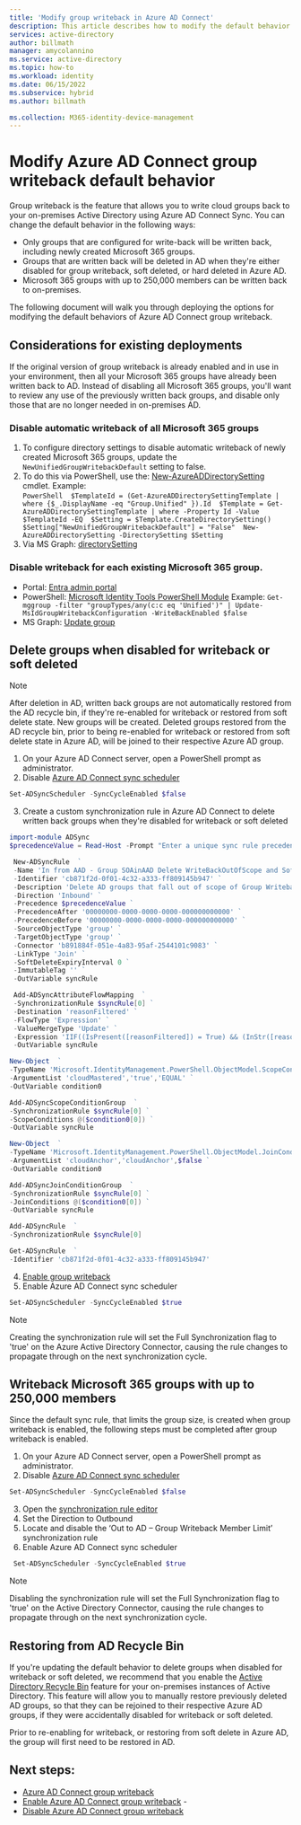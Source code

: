 ```yaml
---
title: 'Modify group writeback in Azure AD Connect'
description: This article describes how to modify the default behavior for group writeback in Azure AD Connect. 
services: active-directory
author: billmath
manager: amycolannino
ms.service: active-directory
ms.topic: how-to
ms.workload: identity
ms.date: 06/15/2022
ms.subservice: hybrid
ms.author: billmath

ms.collection: M365-identity-device-management
---
```




# Modify Azure AD Connect group writeback default behavior 

Group writeback is the feature that allows you to write cloud groups back to your on-premises Active Directory using Azure AD Connect Sync.  You can change the default behavior in the following ways: 

   - Only groups that are configured for write-back will be written back, including newly created Microsoft 365 groups. 
   - Groups that are written back will be deleted in AD when they're either disabled for group writeback, soft deleted, or hard deleted in Azure AD. 
   - Microsoft 365 groups with up to 250,000 members can be written back to on-premises. 

The following document will walk you through deploying the options for modifying the default behaviors of Azure AD Connect group writeback. 

## Considerations for existing deployments 

If the original version of group writeback is already enabled and in use in your environment, then all your Microsoft 365 groups have already been written back to AD. Instead of disabling all Microsoft 365 groups, you'll want to review any use of the previously written back groups, and disable only those that are no longer needed in on-premises AD. 

### Disable automatic writeback of all Microsoft 365 groups 

   1. To configure directory settings to disable automatic writeback of newly created Microsoft 365 groups, update the `NewUnifiedGroupWritebackDefault` setting to false. 
   2. To do this via PowerShell, use the: [New-AzureADDirectorySetting](../enterprise-users/groups-settings-cmdlets.md) cmdlet. 
   Example:  
     ```PowerShell 
     $TemplateId = (Get-AzureADDirectorySettingTemplate | where {$_.DisplayName -eq "Group.Unified" }).Id 
     $Template = Get-AzureADDirectorySettingTemplate | where -Property Id -Value $TemplateId -EQ 
     $Setting = $Template.CreateDirectorySetting() 
     $Setting["NewUnifiedGroupWritebackDefault"] = "False" 
     New-AzureADDirectorySetting -DirectorySetting $Setting 
     ``` 
   3. Via MS Graph: [directorySetting](/graph/api/resources/directorysetting?view=graph-rest-beta) 

### Disable writeback for each existing Microsoft 365 group. 

- Portal: [Entra admin portal](../enterprise-users/groups-write-back-portal.md) 
- PowerShell: [Microsoft Identity Tools PowerShell Module](https://www.powershellgallery.com/packages/MSIdentityTools/2.0.16) 
     Example: `Get-mggroup -filter "groupTypes/any(c:c eq 'Unified')" | Update-MsIdGroupWritebackConfiguration -WriteBackEnabled $false` 
- MS Graph: [Update group](/graph/api/group-update?tabs=http&view=graph-rest-beta) 

 

## Delete groups when disabled for writeback or soft deleted 

>[!Note]  
>After deletion in AD, written back groups are not automatically restored from the AD recycle bin, if they're re-enabled for writeback or restored from soft delete state. New groups will be created.  Deleted groups restored from the AD recycle bin, prior to being re-enabled for writeback or restored from soft delete state in Azure AD, will be joined to their respective Azure AD group. 

 1. On your Azure AD Connect server, open a PowerShell prompt as administrator. 
 2. Disable [Azure AD Connect sync scheduler](./how-to-connect-sync-feature-scheduler.md) 
 ``` PowerShell 
 Set-ADSyncScheduler -SyncCycleEnabled $false  
 ``` 
3. Create a custom synchronization rule in Azure AD Connect to delete written back groups when they're disabled for writeback or soft deleted  
 ```PowerShell 
 import-module ADSync 
 $precedenceValue = Read-Host -Prompt "Enter a unique sync rule precedence value [0-99]" 

  New-ADSyncRule  ` 
  -Name 'In from AAD - Group SOAinAAD Delete WriteBackOutOfScope and SoftDelete' ` 
  -Identifier 'cb871f2d-0f01-4c32-a333-ff809145b947' ` 
  -Description 'Delete AD groups that fall out of scope of Group Writeback or get Soft Deleted in Azure AD' ` 
  -Direction 'Inbound' ` 
  -Precedence $precedenceValue ` 
  -PrecedenceAfter '00000000-0000-0000-0000-000000000000' ` 
  -PrecedenceBefore '00000000-0000-0000-0000-000000000000' ` 
  -SourceObjectType 'group' ` 
  -TargetObjectType 'group' ` 
  -Connector 'b891884f-051e-4a83-95af-2544101c9083' ` 
  -LinkType 'Join' ` 
  -SoftDeleteExpiryInterval 0 ` 
  -ImmutableTag '' ` 
  -OutVariable syncRule 

  Add-ADSyncAttributeFlowMapping  ` 
  -SynchronizationRule $syncRule[0] ` 
  -Destination 'reasonFiltered' ` 
  -FlowType 'Expression' ` 
  -ValueMergeType 'Update' ` 
  -Expression 'IIF((IsPresent([reasonFiltered]) = True) && (InStr([reasonFiltered], "WriteBackOutOfScope") > 0 || InStr([reasonFiltered], "SoftDelete") > 0), "DeleteThisGroupInAD", [reasonFiltered])' ` 
  -OutVariable syncRule 

 New-Object  ` 
 -TypeName 'Microsoft.IdentityManagement.PowerShell.ObjectModel.ScopeCondition' ` 
 -ArgumentList 'cloudMastered','true','EQUAL' ` 
 -OutVariable condition0 

 Add-ADSyncScopeConditionGroup  ` 
 -SynchronizationRule $syncRule[0] ` 
 -ScopeConditions @($condition0[0]) ` 
 -OutVariable syncRule 
 
 New-Object  ` 
 -TypeName 'Microsoft.IdentityManagement.PowerShell.ObjectModel.JoinCondition' ` 
 -ArgumentList 'cloudAnchor','cloudAnchor',$false ` 
 -OutVariable condition0 

 Add-ADSyncJoinConditionGroup  ` 
 -SynchronizationRule $syncRule[0] ` 
 -JoinConditions @($condition0[0]) ` 
 -OutVariable syncRule 

 Add-ADSyncRule  ` 
 -SynchronizationRule $syncRule[0] 

 Get-ADSyncRule  ` 
 -Identifier 'cb871f2d-0f01-4c32-a333-ff809145b947' 
 ``` 

4. [Enable group writeback](how-to-connect-group-writeback-enable.md) 
5. Enable Azure AD Connect sync scheduler 
 ``` PowerShell 
 Set-ADSyncScheduler -SyncCycleEnabled $true  
 ``` 

>[!Note] 
>Creating the synchronization rule will set the Full Synchronization flag to 'true' on the Azure Active Directory Connector, causing the rule changes to propagate through on the next synchronization cycle. 

## Writeback Microsoft 365 groups with up to 250,000 members 

Since the default sync rule, that limits the group size, is created when group writeback is enabled, the following steps must be completed after group writeback is enabled. 

1. On your Azure AD Connect server, open a PowerShell prompt as administrator. 
2. Disable [Azure AD Connect sync scheduler](./how-to-connect-sync-feature-scheduler.md) 
 ``` PowerShell 
 Set-ADSyncScheduler -SyncCycleEnabled $false  
 ``` 
3. Open the [synchronization rule editor](./how-to-connect-create-custom-sync-rule.md) 
4. Set the Direction to Outbound 
5. Locate and disable the ‘Out to AD – Group Writeback Member Limit’ synchronization rule 
6. Enable Azure AD Connect sync scheduler 
``` PowerShell 
 Set-ADSyncScheduler -SyncCycleEnabled $true  
``` 

>[!Note] 
>Disabling the synchronization rule will set the Full Synchronization flag to 'true' on the Active Directory Connector, causing the rule changes to propagate through on the next synchronization cycle. 

 

## Restoring from AD Recycle Bin 

If you're updating the default behavior to delete groups when disabled for writeback or soft deleted, we recommend that you enable the [Active Directory Recycle Bin](./how-to-connect-sync-recycle-bin.md) feature for your on-premises instances of Active Directory.  This feature will allow you to manually restore previously deleted AD groups, so that they can be rejoined to their respective Azure AD groups, if they were accidentally disabled for writeback or soft deleted. 

Prior to re-enabling for writeback, or restoring from soft delete in Azure AD, the group will first need to be restored in AD. 

 

## Next steps: 

- [Azure AD Connect group writeback](how-to-connect-group-writeback-v2.md) 
- [Enable Azure AD Connect group writeback](how-to-connect-group-writeback-enable.md)  - 
- [Disable Azure AD Connect group writeback](how-to-connect-group-writeback-disable.md)
